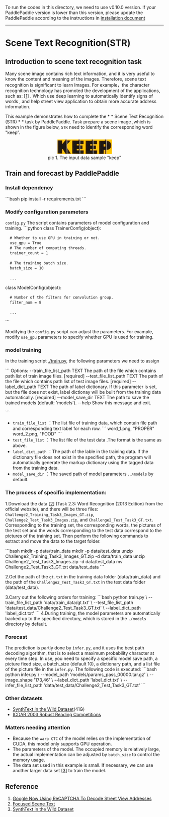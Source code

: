To run the codes in this directory, we need to use  v0.10.0 version. If your PaddlePaddle version is lower than this version, please update the PaddlePaddle according to the instructions in [installation document][1]

---

# Scene Text Recognition(STR)

## Introduction to scene text recognition task

Many scene image contains rich text information, and it is very useful  to know  the content and meaning of the images. Therefore, scene text recognition is significant  to learn Images.  For example，the character recognition technology has promoted the development of the applications, such as: [[1][2]] . Which  use deep learning to automatically identify signs of words , and help street view application to obtain more accurate address information.

This example demonstrates how to complete the \* \*  Scene Text Recognition (STR) \* \*  task by  PaddlePaddle. Task  prepare a scene image ,which is  shown in the figure below, `STR` need to identify the corresponding word "keep”.
<p align="center">
<img src="./images/503.jpg"/><br/>
pic 1. The input data sample "keep"
</p>


## Train and forecast by PaddlePaddle

### Install dependency
\`\`\`bash
pip install -r requirements.txt
\`\`\`

### Modify configuration parameters

 `config.py` The script contains parameters of model configuration and training. 
\`\`\`python
class TrainerConfig(object):

	  # Whether to use GPU in training or not.
	  use_gpu = True
	  # The number of computing threads.
	  trainer_count = 1
	
	  # The training batch size.
	  batch_size = 10
	
	  ...


class ModelConfig(object):

	  # Number of the filters for convolution group.
	  filter_num = 8
	
	  ...
\`\`\`

Modifying the `config.py` script can adjust the parameters. For example, modify `use_gpu` parameters to specify whether GPU is used for training.

### model training
In the training script [./train.py][3], the following parameters we need to assign

\`\`\`
Options:
  --train\_file\_list\_path TEXT  The path of the file which contains path list
	                           of train image files.  [required]
  --test\_file\_list\_path TEXT   The path of the file which contains path list
	                           of test image files.  [required]
  --label\_dict\_path TEXT       The path of label dictionary. If this parameter
	                           is set, but the file does not exist, label
	                           dictionay will be built from the training data
	                           automatically.  [required]
  --model\_save\_dir TEXT        The path to save the trained models (default:
	                           'models').
  --help                       Show this message and exit.

\`\`\`

- `train_file_list` ：The list file of training data, which contain file path and corresponding  text label for each row.
\`\`\`
word\_1.png, "PROPER"
word\_2.png, "FOOD"
\`\`\`
- `test_file_list` ：The list file of the test data .The format is the  same as above.
- `label_dict_path` ：The path of the lable  in the training data. If the dictionary file does not exist in the specified path, the program will automatically generate the markup dictionary using the tagged data from the training data.
- `model_save_dir` ：The saved path of model parameters .`./models` by default.

### The process of specific implementation:

1.Download the data [[2][4]] (Task 2.3: Word Recognition (2013 Edition) from the official website), and there will be three files: `Challenge2_Training_Task3_Images_GT.zip`, `Challenge2_Test_Task3_Images.zip`, and `Challenge2_Test_Task3_GT.txt`.
Corresponding to the training set, the corresponding words, the pictures of the test set and the words corresponding to the test data correspond to the pictures of the training set. Then perform the following commands to extract and move the data to the target folder.

\`\`\`bash
mkdir -p data/train\_data
mkdir -p data/test\_data
unzip Challenge2\_Training\_Task3\_Images\_GT.zip -d data/train\_data
unzip Challenge2\_Test\_Task3\_Images.zip -d data/test\_data
mv Challenge2\_Test\_Task3\_GT.txt data/test\_data
\`\`\`

2.Get the path of the `gt.txt` in the training data folder (data/train\_data) and the path of the `Challenge2_Test_Task3_GT.txt` in the test data folder (data/test\_data).

3.Carry out the following orders for training:
\`\`\`bash
python train.py \\
--train\_file\_list\_path 'data/train\_data/gt.txt' \\
--test\_file\_list\_path 'data/test\_data/Challenge2\_Test\_Task3\_GT.txt' \\
--label\_dict\_path 'label\_dict.txt'
\`\`\`
4.During training, the model parameters are automatically backed up to the specified directory, which is stored in the `./models` directory by default.


### Forecast
The prediction is partly done by `infer.py`, and it uses the best path decoding algorithm, that is to select a maximum probability character at every time step. In use, you need to specify a specific model save path, a picture fixed size, a batch\_size (default 10), a dictionary path, and a list file of the picture file in the `infer.py`. The following code is executed:
\`\`\`bash
python infer.py \\
--model\_path 'models/params\_pass\_00000.tar.gz' \\
--image\_shape '173,46' \\
--label\_dict\_path 'label\_dict.txt' \\
--infer\_file\_list\_path 'data/test\_data/Challenge2\_Test\_Task3\_GT.txt'
\`\`\`


### Other datasets

-   [SynthText in the Wild Dataset][5](41G)
-   [ICDAR 2003 Robust Reading Competitions][6]

### Matters needing attention

- Because the `warp CTC` of the model relies on the implementation of CUDA, this model only supports GPU operation.
- The parameters of the model. The occupied memory is relatively large, the actual implementation can be adjusted by `batch_size` to control the memory usage.
- The data set used in this example is small. If necessary, we can use another larger data set [[3][7]] to train the model.

## Reference

1. [Google Now Using ReCAPTCHA To Decode Street View Addresses][8]
2. [Focused Scene Text][9]
3. [SynthText in the Wild Dataset][10]

[1]:	http://www.paddlepaddle.org/docs/develop/documentation/zh/build_and_install/pip_install_cn.html
[2]:	#%E5%8F%82%E8%80%83%E6%96%87%E7%8C%AE
[3]:	./train.py
[4]:	#%E5%8F%82%E8%80%83%E6%96%87%E7%8C%AE
[5]:	http://www.robots.ox.ac.uk/~vgg/data/scenetext/
[6]:	http://www.iapr-tc11.org/mediawiki/index.php?title=ICDAR_2003_Robust_Reading_Competitions
[7]:	#%E5%8F%82%E8%80%83%E6%96%87%E7%8C%AE
[8]:	https://techcrunch.com/2012/03/29/google-now-using-recaptcha-to-decode-street-view-addresses/
[9]:	http://rrc.cvc.uab.es/?ch=2&com=introduction
[10]:	http://www.robots.ox.ac.uk/~vgg/data/scenetext/